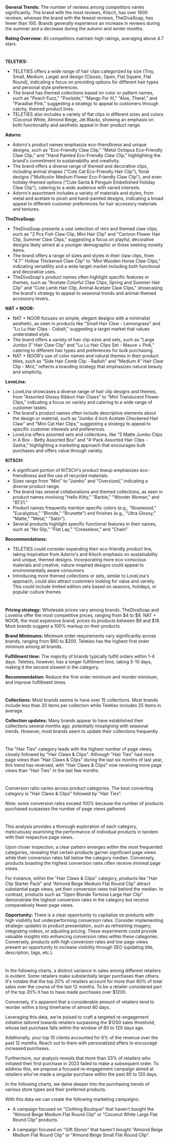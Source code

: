 
<!-- Competitors: Review analysis -->
#
__General Trends:__ The number of reviews among competitors varies significantly. The brand with the most reviews, Kitsch, has over 1600 reviews, whereas the brand with the fewest reviews, TheDivaSoap, has fewer than 100. Brands generally experience an increase in reviews during the summer and a decrease during the autumn and winter months.

__Rating Overview:__ All competitors maintain high ratings, averaging above 4.7 stars.

#

<!-- Competitors: Product optimization analysis -->

# 


__TELETIES:__
- TELETIES offers a wide range of hair clips categorized by size (Tiny, Small, Medium, Large) and design (Classic, Open, Flat Square, Flat Round), indicating a focus on providing options for different hair types and personal style preferences.
- The brand has themed collections based on color or pattern names, such as "Peach Fuzz," "Poolside," "Mango For It!," "Aloe, There!," and "Paradise Pink," suggesting a strategy to appeal to customers through catchy, themed product lines.
- TELETIES also includes a variety of flat clips in different sizes and colors (Coconut White, Almond Beige, Jet Black), showing an emphasis on both functionality and aesthetic appeal in their product range.

__Adorro:__
- Adorro's product names emphasize eco-friendliness and unique designs, such as "Eco-Friendly Claw Clip," "Metal Octopus Eco-Friendly Claw Clip," and "Hand Painted Eco-Friendly Claw Clip," highlighting the brand's commitment to sustainability and creativity.
- The brand offers a diverse range of themed and decorative clips, including animal shapes ("Cute Cat Eco-Friendly Hair Clip"), floral designs ("Multicolor Medium Flower Eco-Friendly Claw Clip"), and even holiday-themed options ("Cute Santa & Penguin Embellished Holiday Claw Clip"), catering to a wide audience with varied interests.
- Adorro's assortment includes a variety of materials and styles, from metal and acetate to plush and hand-painted designs, indicating a broad appeal to different customer preferences for hair accessory materials and textures.

__TheDivaSoap:__
- TheDivaSoap presents a vast selection of mini and themed claw clips, such as "2 Pcs Fish Claw Clip, Mini Hair Clip" and "Cartoon Flower Hair Clip, Summer Claw Clips," suggesting a focus on playful, decorative designs likely aimed at a younger demographic or those seeking novelty items.
- The brand offers a range of sizes and styles in their claw clips, from "4.7'' Hollow Thickened Claw Clip" to "Mini Wooden Horse Claw Clips," indicating versatility and a wide target market including both functional and decorative uses.
- TheDivaSoap's product names often highlight specific features or themes, such as "Acetate Colorful Claw Clips, Spring and Summer Hair Clip" and "Cute Lamb Hair Clip, Animal Acetate Claw Clips," showcasing the brand's strategy to appeal to seasonal trends and animal-themed accessory lovers.

__NAT + NOOR:__  
- NAT + NOOR focuses on simple, elegant designs with a minimalist aesthetic, as seen in products like "Small Hair Claw - Lemongrass" and "Lu Lu Hair Clips - Cobalt," suggesting a target market that values understated style.
- The brand offers a variety of hair clip sizes and sets, such as "Large Jumbo 5" Hair Claw Clip" and "Lu Lu Hair Clips Set - Mauve + Pink," catering to different hair types and preferences for bulk purchasing.
- NAT + NOOR's use of color names and natural themes in their product titles, such as "Side Hair Comb Clip - Radish" and "Medium 4" Hair Claw Clip - Mint," reflects a branding strategy that emphasizes natural beauty and simplicity.

__LoveLina:__  
- LoveLina showcases a diverse range of hair clip designs and themes, from "Assorted Glossy Ribbon Hair Claws" to "Mini Translucent Flower Clips," indicating a focus on variety and catering to a wide range of customer tastes.
- The brand's product names often include descriptive elements about the design or material, such as "Jumbo 4 Inch Acetate Checkered Hair Claw" and "Mini Cat Hair Clips," suggesting a strategy to appeal to specific customer interests and preferences.
- LoveLina offers assorted sets and collections, like "5 Matte Jumbo Clips in A Box - Betty Assorted Box" and "4-Pack Assorted Hair Clips - Sasha," highlighting a marketing approach that encourages bulk purchases and offers value through variety.

__KITSCH:__ 
- A significant portion of KITSCH's product lineup emphasizes eco-friendliness and the use of recycled materials.
- Sizes range from "Mini" to "Jumbo" and "Oversized," indicating a diverse product range.
- The brand has several collaborations and themed collections, as seen in product names involving "Hello Kitty," "Barbie," "Wonder Woman," and "BT21."
- Product names frequently mention specific colors (e.g., "Rosewood," "Eucalyptus," "Blonde," "Brunette") and finishes (e.g., "Ultra Glossy," "Matte," "Metal," "Satin").
- Several products highlight specific functional features in their names, such as "No Slip," "Flat Lay," "Creaseless," and "Chain".

__Recommendations:__
- TELETIES could consider expanding their eco-friendly product line, taking inspiration from Adorro's and Kitsch emphasis on sustainability and unique, themed designs. Incorporating more eco-conscious materials and creative, nature-inspired designs could appeal to environmentally aware consumers
- Introducing more themed collections or sets, similar to LoveLina's approach, could also attract customers looking for value and variety. This could include limited edition sets based on seasons, holidays, or popular culture themes



# 

<!-- Competitors: Competitor pricing, minimum order and fulfillment analysis -->

__Pricing strategy:__ Wholesale prices vary among brands. TheDivaSoap and Lovelina offer the most competitive prices, ranging from \$4 to \$8. NAT + NOOR, the most expensive brand, prices its products between \$9 and \$18. Most brands suggest a 100% markup on their products.

__Brand Minimums:__ Minimum order requirements vary significantly across brands, ranging from \$60 to \$200. Teleties has the highest first order minimum among all brands.

__Fulfillment time:__ The majority of brands typically fulfill orders within 1-4 days. Teleties, however, has a longer fulfillment time, taking 5-10 days, making it the second slowest in the category.

__Recommendation:__ Reduce the first order minimum and reorder minimum, and improve fulfillment times.

#

<!-- Competitors: Competitor collection analysis -->

# 

__Collections:__ Most brands seems to have over 15 collections. Most brands include less than 20 items per collection while Teleties includes 25 items in average.

__Collection updates:__ Many brands appear to have established their collections several months ago, potentially misaligning with seasonal trends. However, most brands seem to update their collections frequently.

#

<!-- Product: page views by category last 12 months -->

# 

The "Hair Ties" category leads with the highest number of page views, closely followed by "Hair Claws & Clips". Although "Hair Ties" had more page views than "Hair Claws & Clips" during the last six months of last year, this trend has reversed, with "Hair Claws & Clips" now receiving more page views than "Hair Ties" in the last few months.

# 

<!-- Product: conversion by category -->

# 

Conversion ratio varies across product categories. The best converting category is "Hair Claws & Clips" followed by "Hair Ties".

Note: some conversion rates exceed 100% because the number of products purchased surpasses the number of page views gathered.


#

<!-- Product: conversion by product -->

# 

This analysis provides a thorough exploration of each category, meticulously examining the performance of individual products in tandem with their respective page views.

Upon closer inspection, a clear pattern emerges within the most frequented categories, revealing that certain products garner significant page views while their conversion rates fall below the category median. Conversely, products boasting the highest conversion rates often receive minimal page views.

For instance, within the "Hair Claws & Clips" category, products like "Hair Clip Starter Pack" and "Almond Beige Medium Flat Round Clip" attract substantial page views, yet their conversion rates trail behind the median. In contrast, products such as "Open Blonde Tortoise Large Hair Clip" demonstrate the highest conversion rates in the category but receive comparatively fewer page views.

__Opportunity:__ There is a clear opportunity to capitalize on products with high visibility but underperforming conversion rates. Consider implementing strategic updates to product presentation, such as refreshing imagery, integrating videos, or adjusting pricing. These experiments could provide valuable insights into enhancing conversion rates within these categories. Conversely, products with high conversion rates and low page views present an opportunity to increase visibility through SEO (updating title, description, tags, etc.).

#

<!-- Email marketing: Campaign ideas -->

In the following charts, a distinct variance in sales among different retailers is evident. Some retailers make substantially larger purchases than others. It's notable that the top 20% of retailers account for more than 60% of total sales over the course of the last 12 months. To be a retailer considered part of the top 20% it has to have made purchases over \$1200.

Conversely, it's apparent that a considerable amount of retailers tend to reorder within a long timeframe of almost 60 days.

Leveraging this data, we're poised to craft a targeted re-engagement initiative tailored towards retailers surpassing the \$1200 sales threshold, whose last purchase falls within the window of 60 to 120 days ago.

Additionally, your top 10 clients accounted for 6% of the revenue over the past 12 months. Reach out to them with personalized offers to encourage increased purchases.

Furthermore, our analysis reveals that more than 33% of retailers who initiated their first purchase in 2023 failed to make a subsequent order. To address this, we propose a focused re-engagement campaign aimed at retailers who've made a singular purchase within the past 60 to 120 days.

<!-- Email marketing: Campaign ideas type store -->


In the following charts, we delve deeper into the purchasing trends of various store types and their preferred products.

With this data we can create the following marketing campaigns:

- A campaign focused on "Clothing Boutique" that haven't bought the "Almond Beige Medium Flat Round Clip" or "Coconut White Large Flat Round Clip" products.

- A campaign focused on "Gift Stores" that haven't bought "Almond Beige Medium Flat Round Clip" or "Almond Beige Small Flat Round Clip".

<!-- end -->